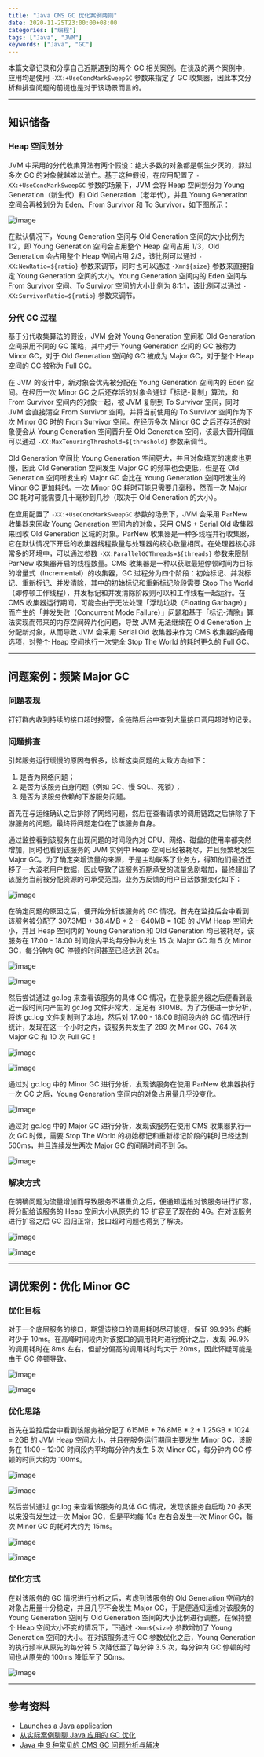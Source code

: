 ```yaml
---
title: "Java CMS GC 优化案例两则"
date: 2020-11-25T23:00:00+08:00
categories: ["编程"]
tags: ["Java", "JVM"]
keywords: ["Java", "GC"]
---
```


本篇文章记录和分享自己近期遇到的两个 GC 相关案例。在谈及的两个案例中，应用均是使用 `-XX:+UseConcMarkSweepGC` 参数来指定了 GC 收集器，因此本文分析和排查问题的前提也是对于该场景而言的。<!--more-->

---

## 知识储备

### Heap 空间划分

JVM 中采用的分代收集算法有两个假设：绝大多数的对象都是朝生夕灭的，熬过多次 GC 的对象就越难以消亡。基于这种假设，在应用配置了 `-XX:+UseConcMarkSweepGC` 参数的场景下，JVM 会将 Heap 空间划分为 Young Generation（新生代）和 Old Generation（老年代），并且 Young Generation 空间会再被划分为 Eden、From Survivor 和 To Survivor，如下图所示：

![image](/images/java-cms-gc-optimizations/java-heap.svg)

在默认情况下，Young Generation 空间与 Old Generation 空间的大小比例为 1:2，即 Young Generation 空间会占用整个 Heap 空间占用 1/3，Old Generation 会占用整个 Heap 空间占用 2/3，该比例可以通过 `-XX:NewRatio=${ratio}` 参数来调节，同时也可以通过 `-Xmn${size}` 参数来直接指定 Young Generation 空间的大小。Young Generation 空间内的 Eden 空间与 From Survivor 空间、To Survivor 空间的大小比例为 8:1:1，该比例可以通过 `-XX:SurvivorRatio=${ratio}` 参数来调节。

### 分代 GC 过程

基于分代收集算法的假设，JVM 会对 Young Generation 空间和 Old Generation 空间采用不同的 GC 策略，其中对于 Young Generation 空间的 GC 被称为 Minor GC，对于 Old Generation 空间的 GC 被成为 Major GC，对于整个 Heap 空间的 GC 被称为 Full GC。

在 JVM 的设计中，新对象会优先被分配在 Young Generation 空间内的 Eden 空间。在经历一次 Minor GC 之后还存活的对象会通过「标记-复制」算法，和 From Survivor 空间内的对象一起，被 JVM 复制到 To Survivor 空间，同时 JVM 会直接清空 From Survivor 空间，并将当前使用的 To Survivor 空间作为下次 Minor GC 时的 From Survivor 空间。在经历多次 Minor GC 之后还存活的对象便会从 Young Generation 空间晋升至 Old Generation 空间，该最大晋升阈值可以通过 `-XX:MaxTenuringThreshold=${threshold}` 参数来调节。

Old Generation 空间比 Young Generation 空间更大，并且对象填充的速度也更慢，因此 Old Generation 空间发生 Major GC 的频率也会更低，但是在 Old Generation 空间所发生的 Major GC 会比在 Young Generation 空间所发生的 Minor GC 更加耗时。一次 Minor GC 耗时可能只需要几毫秒，然而一次 Major GC 耗时可能需要几十毫秒到几秒（取决于 Old Generation 的大小）。

在应用配置了 `-XX:+UseConcMarkSweepGC` 参数的场景下，JVM 会采用 ParNew 收集器来回收 Young Generation 空间内的对象，采用 CMS + Serial Old 收集器来回收 Old Generation 区域的对象。ParNew 收集器是一种多线程并行收集器，它在默认情况下开启的收集器线程数量与处理器的核心数量相同。在处理器核心非常多的环境中，可以通过参数 `-XX:ParallelGCThreads=${threads}` 参数来限制 ParNew 收集器开启的线程数量。CMS 收集器是一种以获取最短停顿时间为目标的增量式（Incremental）的收集器，GC 过程分为四个阶段：初始标记、并发标记、重新标记、并发清除，其中的初始标记和重新标记阶段需要 Stop The World（即停顿工作线程），并发标记和并发清除阶段则可以和工作线程一起运行。在 CMS 收集器运行期间，可能会由于无法处理「浮动垃圾（Floating Garbage）」而产生的「并发失败（Concurrent Mode Failure）」问题和基于「标记-清除」算法实现而带来的内存空间碎片化问题，导致 JVM 无法继续在 Old Generation 上分配新对象，从而导致 JVM 会采用 Serial Old 收集器来作为 CMS 收集器的备用选项，对整个 Heap 空间执行一次完全 Stop The World 的耗时更久的 Full GC。

---

## 问题案例：频繁 Major GC

### 问题表现

钉钉群内收到持续的接口超时报警，全链路后台中查到大量接口调用超时的记录。

### 问题排查

引起服务运行缓慢的原因有很多，诊断这类问题的大致方向如下：

1. 是否为网络问题；
2. 是否为该服务自身问题（例如 GC、慢 SQL、死锁）；
3. 是否为该服务依赖的下游服务问题。

首先在与运维确认之后排除了网络问题，然后在查看请求的调用链路之后排除了下游服务的问题，最终将问题定位在了该服务自身。

通过监控看到该服务在出现问题的时间段内对 CPU、网络、磁盘的使用率都突然增加，同时也看到该服务的 JVM 实例中 Heap 空间已经被耗尽，并且频繁地发生 Major GC。为了确定突增流量的来源，于是主动联系了业务方，得知他们最近迁移了一大波老用户数据，因此导致了该服务近期承受的流量急剧增加，最终超出了该服务当前被分配资源的可承受范围。业务方反馈的用户日活数据变化如下：

![image](/images/java-cms-gc-optimizations/daily-active-user.png)

在确定问题的原因之后，便开始分析该服务的 GC 情况。首先在监控后台中看到该服务被分配了 307.3MB + 38.4MB \* 2 + 640MB = 1GB 的 JVM Heap 空间大小，并且 Heap 空间内的 Young Generation 和 Old Generation 均已被耗尽，该服务在 17:00 - 18:00 时间段内平均每分钟内发生 15 次 Major GC 和 5 次 Minor GC，每分钟内 GC 停顿的时间甚至已经达到 20s。

![image](/images/java-cms-gc-optimizations/1-heap-abnormal.png)

![image](/images/java-cms-gc-optimizations/1-gc-abnormal.png)

然后尝试通过 gc.log 来查看该服务的具体 GC 情况，在登录服务器之后便看到最近一段时间内产生的 gc.log 文件非常大，足足有 310MB。为了方便进一步分析，将该 gc.log 文件复制到了本地，然后对 17:00 - 18:00 时间段内的 GC 情况进行统计，发现在这一个小时之内，该服务共发生了 289 次 Minor GC、764 次 Major GC 和 10 次 Full GC！

![image](/images/java-cms-gc-optimizations/1-gc-log.png)

![image](/images/java-cms-gc-optimizations/1-gc-times.png)

通过对 gc.log 中的 Minor GC 进行分析，发现该服务在使用 ParNew 收集器执行一次 GC 之后，Young Generation 空间内的对象占用量几乎没变化。

![image](/images/java-cms-gc-optimizations/1-gc-minor.png)

通过对 gc.log 中的 Major GC 进行分析，发现该服务在使用 CMS 收集器执行一次 GC 时候，需要 Stop The World 的初始标记和重新标记阶段的耗时已经达到 500ms，并且连续发生两次 Major GC 的间隔时间不到 5s。

![image](/images/java-cms-gc-optimizations/1-gc-major.png)

### 解决方式

在明确问题为流量增加而导致服务不堪重负之后，便通知运维对该服务进行扩容，将分配给该服务的 Heap 空间大小从原先的 1G 扩容至了现在的 4G。在对该服务进行扩容之后 GC 回归正常，接口超时问题也得到了解决。

![image](/images/java-cms-gc-optimizations/1-heap-normal.png)

![image](/images/java-cms-gc-optimizations/1-gc-normal.png)

---

## 调优案例：优化 Minor GC

### 优化目标

对于一个底层服务的接口，期望该接口的调用耗时尽可能短，保证 99.99% 的耗时少于 10ms。在高峰时间段内对该接口的调用耗时进行统计之后，发现 99.9% 的调用耗时在 8ms 左右，但部分偏高的调用耗时均大于 20ms，因此怀疑可能是由于 GC 停顿导致。

![image](/images/java-cms-gc-optimizations/2-api-count.png)

![image](/images/java-cms-gc-optimizations/2-api-trace.png)

### 优化思路

首先在监控后台中看到该服务被分配了 615MB + 76.8MB \* 2 + 1.25GB \* 1024 = 2GB 的 JVM Heap 空间大小，并且在服务运行期间主要发生 Minor GC，该服务在 11:00 - 12:00 时间段内平均每分钟内发生 5 次 Minor GC，每分钟内 GC 停顿的时间大约为 100ms。

![image](/images/java-cms-gc-optimizations/2-heap-before.png)

![image](/images/java-cms-gc-optimizations/2-gc-before.png)

然后尝试通过 gc.log 来查看该服务的具体 GC 情况，发现该服务自启动 20 多天以来没有发生过一次 Major GC，但是平均每 10s 左右会发生一次 Minor GC，每次 Minor GC 的耗时大约为 15ms。

![image](/images/java-cms-gc-optimizations/2-gc-major.png)

![image](/images/java-cms-gc-optimizations/2-gc-minor.png)

### 优化方式

在对该服务的 GC 情况进行分析之后，考虑到该服务的 Old Generation 空间内的对象占用量十分稳定，并且几乎不会发生 Major GC，于是便通知运维对该服务的 Young Generation 空间与 Old Generation 空间的大小比例进行调整，在保持整个 Heap 空间大小不变的情况下，下通过 `-Xmn${size}` 参数增加了 Young Generation 空间的大小。在对该服务进行 GC 参数优化之后，Young Generation 的执行频率从原先的每分钟 5 次降低至了每分钟 3.5 次，每分钟内 GC 停顿的时间也从原先的 100ms 降低至了 50ms。

![image](/images/java-cms-gc-optimizations/2-gc-after.png)

---

## 参考资料

- [Launches a Java application](https://docs.oracle.com/javase/8/docs/technotes/tools/unix/java.html)
- [从实际案例聊聊 Java 应用的 GC 优化](https://tech.meituan.com/2017/12/29/jvm-optimize.html)
- [Java 中 9 种常见的 CMS GC 问题分析与解决](https://tech.meituan.com/2020/11/12/java-9-cms-gc.html)
